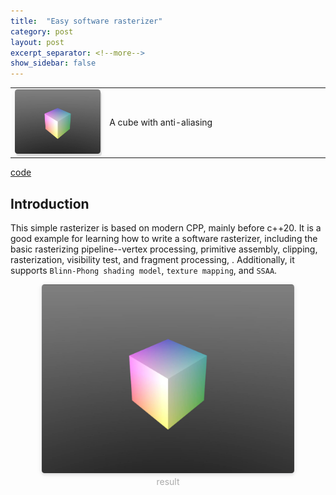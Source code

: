 ```yaml
---
title:  "Easy software rasterizer"
category: post
layout: post
excerpt_separator: <!--more-->
show_sidebar: false
---
```


<table style="width:100%; border:0px; border-collapse:collapse;">
  <tr>
    <td style="width:30%; vertical-align:middle; border:none;">
        <img style="border-radius: 0.3125em; box-shadow:  2px 4px 0 rgba(34,36,38,.12),0 2px 10px 0 rgba(34,36,38,.08);" src="../assets/pic/easy-software-rasterizer/cube.jpg" title="a colorful cube"/>
    </td>
    <td style="vertical-align:middle; text-align:justify; border:none; ">
      A cube with anti-aliasing
    </td>
  </tr>
</table>

<!--more-->

<div class="more"><a href="https://github.com/C-none/easy-software-rasterizer">code</a></div>

## Introduction
This simple rasterizer is based on modern CPP, mainly before c++20. It is a good example for learning how to write a software rasterizer, including the basic rasterizing pipeline--vertex processing, primitive assembly, clipping, rasterization, visibility test, and fragment processing, . 
Additionally, it supports `Blinn-Phong shading model`, `texture mapping`, and `SSAA`.

<center>
    <img style="border-radius: 0.3125em;
    box-shadow: 0 2px 4px 0 rgba(34,36,38,.12),0 2px 10px 0 rgba(34,36,38,.08);" 
    src="../assets/pic/easy-software-rasterizer/cube.jpg" width = "80%" title="a colorful cube"/>
    <br>
    <div style="color:orange;
    display: inline-block;
    color: #AAA;
    padding: 2px;">
      result
  	</div>
</center>